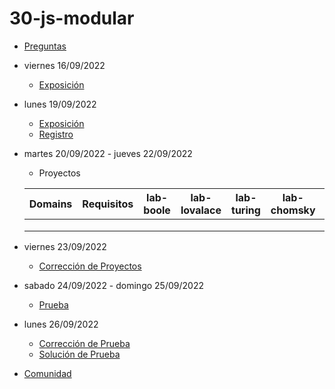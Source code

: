 # 30-js-modular

- [Preguntas](https://escuela.it/cursos/curso-recurrencia-desarrollo-software/clase/patron)
- viernes 16/09/2022
  - [Exposición](https://escuela.it/cursos/curso-recurrencia-desarrollo-software/clase/patron)
- lunes 19/09/2022
  - [Exposición](https://escuela.it/cursos/curso-recurrencia-desarrollo-software/clase/patron)
  - [Registro](https://forms.gle/pA2QvsW32P4KtTD77)
- martes 20/09/2022 - jueves 22/09/2022
  - Proyectos
  
  |Domains|Requisitos|lab-boole|lab-lovalace|lab-turing|lab-chomsky|lab-dijkstra|
  |-------|----------|---------|------------|----------|-----------|--------------|
  |       |          |         |            |          |           |              |
  |       |          |         |            |          |           |              |
  |       |          |         |            |          |           |              |
- viernes 23/09/2022
  - [Corrección de Proyectos](https://escuela.it/cursos/curso-recurrencia-desarrollo-software/clase/patron)
- sabado 24/09/2022 - domingo 25/09/2022
  - [Prueba](https://forms.gle/hB9UJoN2PYiexctH8)
- lunes 26/09/2022
  - [Corrección de Prueba](https://escuela.it/cursos/curso-recurrencia-desarrollo-software/clase/patron)
  - [Solución de Prueba](https://docs.google.com/spreadsheets/d/1Uwtqa5VdD5wK2X7eLgkS6_th16aPnsW8pa5Ft2TyLPo/edit#gid=0)
- [Comunidad](https://app.slack.com/client/T02S3KYD464/C02TPRTUWBY)